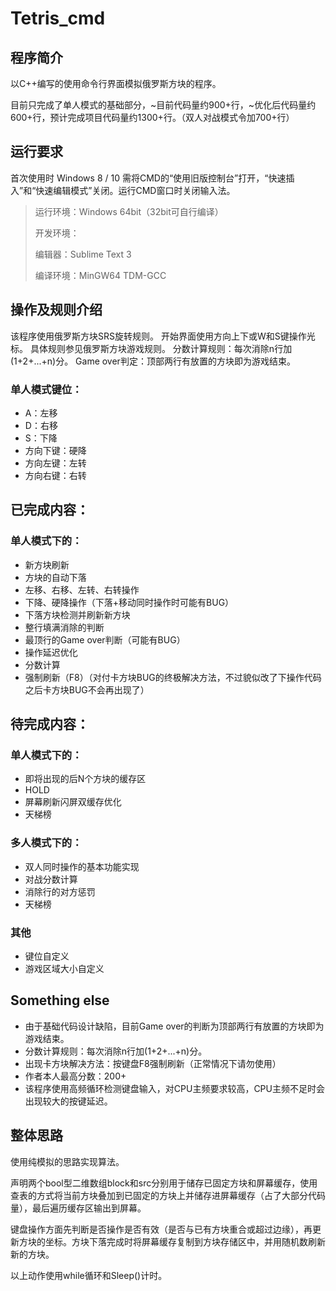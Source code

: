# Tetris_cmd

## 程序简介

以C++编写的使用命令行界面模拟俄罗斯方块的程序。

目前只完成了单人模式的基础部分，~目前代码量约900+行，~优化后代码量约600+行，预计完成项目代码量约1300+行。（双人对战模式令加700+行）

## 运行要求

首次使用时 Windows 8 / 10 需将CMD的“使用旧版控制台”打开，“快速插入”和“快速编辑模式”关闭。运行CMD窗口时关闭输入法。

> 运行环境：Windows 64bit（32bit可自行编译）
>
> 开发环境：
>
> 编辑器：Sublime Text 3
>
> 编译环境：MinGW64 TDM-GCC

## 操作及规则介绍

该程序使用俄罗斯方块SRS旋转规则。
开始界面使用方向上下或W和S键操作光标。
具体规则参见俄罗斯方块游戏规则。
分数计算规则：每次消除n行加(1+2+...+n)分。
Game over判定：顶部两行有放置的方块即为游戏结束。

### 单人模式键位：

- A：左移
- D：右移
- S：下降
- 方向下键：硬降
- 方向左键：左转
- 方向右键：右转


## 已完成内容：

### 单人模式下的：

- 新方块刷新
- 方块的自动下落
- 左移、右移、左转、右转操作
- 下降、硬降操作（下落+移动同时操作时可能有BUG）
- 下落方块检测并刷新新方块
- 整行填满消除的判断
- 最顶行的Game over判断（可能有BUG）
- 操作延迟优化
- 分数计算
- 强制刷新（F8）（对付卡方块BUG的终极解决方法，不过貌似改了下操作代码之后卡方块BUG不会再出现了）

## 待完成内容：

### 单人模式下的：

- 即将出现的后N个方块的缓存区
- HOLD
- 屏幕刷新闪屏双缓存优化
- 天梯榜

### 多人模式下的：

- 双人同时操作的基本功能实现
- 对战分数计算
- 消除行的对方惩罚
- 天梯榜

### 其他

- 键位自定义
- 游戏区域大小自定义

## Something else

- 由于基础代码设计缺陷，目前Game over的判断为顶部两行有放置的方块即为游戏结束。
- 分数计算规则：每次消除n行加(1+2+...+n)分。
- 出现卡方块解决方法：按键盘F8强制刷新（正常情况下请勿使用）
- 作者本人最高分数：200+
- 该程序使用高频循环检测键盘输入，对CPU主频要求较高，CPU主频不足时会出现较大的按键延迟。

## 整体思路

使用纯模拟的思路实现算法。

声明两个bool型二维数组block和src分别用于储存已固定方块和屏幕缓存，使用查表的方式将当前方块叠加到已固定的方块上并储存进屏幕缓存（占了大部分代码量），最后遍历缓存区输出到屏幕。

键盘操作方面先判断是否操作是否有效（是否与已有方块重合或超过边缘），再更新方块的坐标。方块下落完成时将屏幕缓存复制到方块存储区中，并用随机数刷新新的方块。

以上动作使用while循环和Sleep()计时。